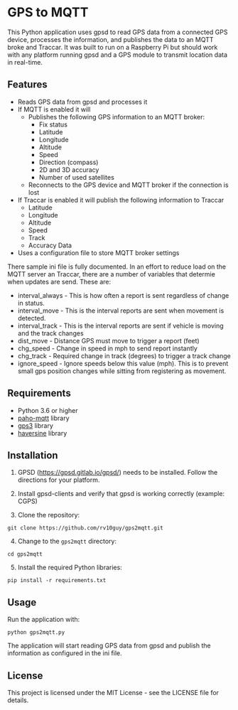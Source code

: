 # GPS to MQTT

This Python application uses gpsd to read GPS data from a connected GPS device, processes the information, and publishes the data to an MQTT broke and Traccar. It was built to run on a Raspberry Pi but should work with any platform running gpsd and a GPS module to transmit location data in real-time.

## Features

- Reads GPS data from gpsd and processes it
- If MQTT is enabled it will
  - Publishes the following GPS information to an MQTT broker:
    - Fix status
    - Latitude
    - Longitude
    - Altitude
    - Speed
    - Direction (compass)
    - 2D and 3D accuracy
    - Number of used satellites
  - Reconnects to the GPS device and MQTT broker if the connection is lost
- If Traccar is enabled it will publish the following information to Traccar
    - Latitude
    - Longitude
    - Altitude
    - Speed
    - Track
    - Accuracy Data
- Uses a configuration file to store MQTT broker settings

There sample ini file is fully documented. In an effort to reduce load on the MQTT server an Traccar, there are a number of variables that determie when updates are send. These are:
  - interval_always - This is how often a report is sent regardless of change in status.
  - interval_move - This is the interval reports are sent when movement is detected.
  - interval_track - This is the interval reports are sent if vehicle is moving and the track changes
  - dist_move - Distance GPS must move to trigger a report (feet)
  - chg_speed - Change in speed in mph to send report instantly
  - chg_track - Required change in track (degrees) to trigger a track change
  - ignore_speed - Ignore speeds below this value (mph). This is to prevent small gps position changes while sitting from registering as movement. 

## Requirements

- Python 3.6 or higher
- [paho-mqtt](https://pypi.org/project/paho-mqtt/) library
- [gps3](https://pypi.org/project/gps3/) library
- [haversine](https://pypi.org/project/haversine/) library

## Installation

1. GPSD (https://gpsd.gitlab.io/gpsd/) needs to be installed. Follow the directions for your platform. 

2. Install gpsd-clients and verify that gpsd is working correctly (example: CGPS)

3. Clone the repository:
```
git clone https://github.com/rv10guy/gps2mqtt.git
```

4. Change to the `gps2mqtt` directory:
```
cd gps2mqtt
```

5. Install the required Python libraries:
```
pip install -r requirements.txt
```

## Usage
Run the application with:
```
python gps2mqtt.py
```

The application will start reading GPS data from gpsd and publish the information as configured in the ini file.

## License

This project is licensed under the MIT License - see the LICENSE file for details.
